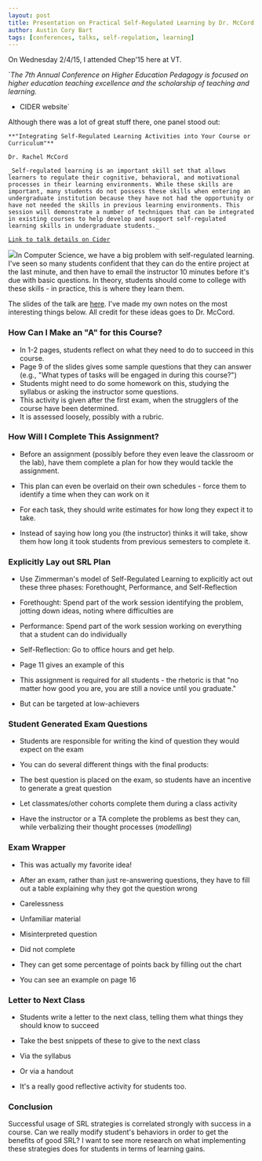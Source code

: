 ```yaml
---
layout: post
title: Presentation on Practical Self-Regulated Learning by Dr. McCord at CHEP'15
author: Austin Cory Bart
tags: [conferences, talks, self-regulation, learning]
---
```


On Wednesday 2/4/15, I attended Chep'15 here at VT.

  

`_The 7th Annual Conference on Higher Education Pedagogy is focused on higher education teaching excellence and the scholarship of teaching and learning._  
- CIDER website`

  

  

Although there was a lot of great stuff there, one panel stood out:

  

`**"Integrating Self-Regulated Learning Activities into Your Course or Curriculum"**`

`Dr. Rachel McCord`

`_Self-regulated learning is an important skill set that allows learners to regulate their cognitive, behavioral, and motivational processes in their learning environments. While these skills are important, many students do not possess these skills when entering an undergraduate institution because they have not had the opportunity or have not needed the skills in previous learning environments. This session will demonstrate a number of techniques that can be integrated in existing courses to help develop and support self-regulated learning skills in undergraduate students._`

[`Link to talk details on Cider`](http://www.cideronline.org/conference/presentation1.cfm?pid=2138)

  

![](https://sites.google.com/a/vt.edu/acbart-eportfolio/_/rsrc/1472774541160/blog/presentationonpracticalself-regulatedlearningbydrmccordatchep15/11decerfZimm400.gif)In Computer Science, we have a big problem with self-regulated learning. I've seen so many students confident that they can do the entire project at the last minute, and then have to email the instructor 10 minutes before it's due with basic questions. In theory, students should come to college with these skills - in practice, this is where they learn them.

  

The slides of the talk are [here](http://www.cideronline.org/confPresentations/files/presentation-2138-1.pdf). I've made my own notes on the most interesting things below. All credit for these ideas goes to Dr. McCord.

### How Can I Make an "A" for this Course?

*   In 1-2 pages, students reflect on what they need to do to succeed in this course.
*   Page 9 of the slides gives some sample questions that they can answer (e.g., "What types of tasks will be engaged in during this course?")
*   Students might need to do some homework on this, studying the syllabus or asking the instructor some questions.
*   This activity is given after the first exam, when the strugglers of the course have been determined.
*   It is assessed loosely, possibly with a rubric.

### How Will I Complete This Assignment?

*   Before an assignment (possibly before they even leave the classroom or the lab), have them complete a plan for how they would tackle the assignment.

*   This plan can even be overlaid on their own schedules - force them to identify a time when they can work on it

*   For each task, they should write estimates for how long they expect it to take.
*   Instead of saying how long you (the instructor) thinks it will take, show them how long it took students from previous semesters to complete it.

### Explicitly Lay out SRL Plan

*   Use Zimmerman's model of Self-Regulated Learning to explicitly act out these three phases: Forethought, Performance, and Self-Reflection

*   Forethought: Spend part of the work session identifying the problem, jotting down ideas, noting where difficulties are
*   Performance: Spend part of the work session working on everything that a student can do individually
*   Self-Reflection: Go to office hours and get help.

*   Page 11 gives an example of this
*   This assignment is required for all students - the rhetoric is that "no matter how good you are, you are still a novice until you graduate."

*   But can be targeted at low-achievers

### Student Generated Exam Questions

*   Students are responsible for writing the kind of question they would expect on the exam
*   You can do several different things with the final products:

*   The best question is placed on the exam, so students have an incentive to generate a great question
*   Let classmates/other cohorts complete them during a class activity
*   Have the instructor or a TA complete the problems as best they can, while verbalizing their thought processes (_modelling_)

### Exam Wrapper

*   This was actually my favorite idea!
*   After an exam, rather than just re-answering questions, they have to fill out a table explaining why they got the question wrong

*   Carelessness
*   Unfamiliar material
*   Misinterpreted question
*   Did not complete

*   They can get some percentage of points back by filling out the chart
*   You can see an example on page 16

### Letter to Next Class

*   Students write a letter to the next class, telling them what things they should know to succeed
*   Take the best snippets of these to give to the next class

*   Via the syllabus
*   Or via a handout

*   It's a really good reflective activity for students too.

### Conclusion

Successful usage of SRL strategies is correlated strongly with success in a course. Can we really modify student's behaviors in order to get the benefits of good SRL? I want to see more research on what implementing these strategies does for students in terms of learning gains.